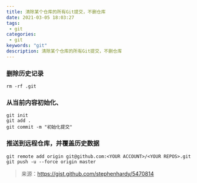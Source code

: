 ```yaml
---
title: 清除某个仓库的所有Git提交，不删仓库
date: 2021-03-05 18:03:27
tags: 
 - git
categories: 
 - git
keywords: "git"
description: 清除某个仓库的所有Git提交，不删仓库
---
```


### 删除历史记录
```
rm -rf .git
```

### 从当前内容初始化、
```
git init
git add .
git commit -m "初始化提交"
```

### 推送到远程仓库，并覆盖历史数据
```
git remote add origin git@github.com:<YOUR ACCOUNT>/<YOUR REPOS>.git
git push -u --force origin master
```



> 来源：https://gist.github.com/stephenhardy/5470814